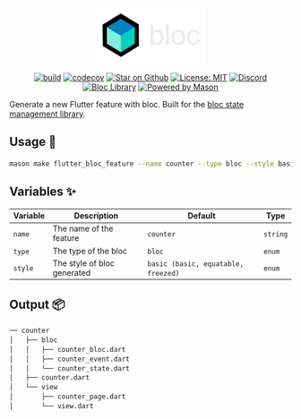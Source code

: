 <p align="center">
<img style="height:100px" src="https://raw.githubusercontent.com/felangel/bloc/master/assets/logos/bloc_dark.png" alt="Bloc" />
</p>

<p align="center">
<a href="https://github.com/felangel/bloc/actions"><img src="https://github.com/felangel/bloc/actions/workflows/main.yaml/badge.svg" alt="build"></a>
<a href="https://codecov.io/gh/felangel/bloc"><img src="https://codecov.io/gh/felangel/Bloc/branch/master/graph/badge.svg" alt="codecov"></a>
<a href="https://github.com/felangel/bloc"><img src="https://img.shields.io/github/stars/felangel/bloc.svg?style=flat&logo=github&colorB=deeppink&label=stars" alt="Star on Github"></a>
<a href="https://opensource.org/licenses/MIT"><img src="https://img.shields.io/badge/license-MIT-purple.svg" alt="License: MIT"></a>
<a href="https://discord.gg/bloc"><img src="https://img.shields.io/discord/649708778631200778.svg?logo=discord&color=blue" alt="Discord"></a>
<a href="https://github.com/felangel/bloc"><img src="https://tinyurl.com/bloc-library" alt="Bloc Library"></a>
<a href="https://github.com/felangel/mason"><img src="https://img.shields.io/endpoint?url=https%3A%2F%2Ftinyurl.com%2Fmason-badge" alt="Powered by Mason"></a>
</p>

Generate a new Flutter feature with bloc. Built for the [bloc state management library][1].

## Usage 🚀

```sh
mason make flutter_bloc_feature --name counter --type bloc --style basic
```

## Variables ✨

| Variable | Description                 | Default                             | Type     |
| -------- | --------------------------- | ----------------------------------- | -------- |
| `name`   | The name of the feature     | `counter`                           | `string` |
| `type`   | The type of the bloc        | `bloc`                              | `enum`   |
| `style`  | The style of bloc generated | `basic (basic, equatable, freezed)` | `enum`   |

## Output 📦

```sh
── counter
│   ├── bloc
│   │   ├── counter_bloc.dart
│   │   ├── counter_event.dart
│   │   └── counter_state.dart
│   ├── counter.dart
│   └── view
│       ├── counter_page.dart
│       └── view.dart
```

[1]: https://github.com/felangel/bloc
